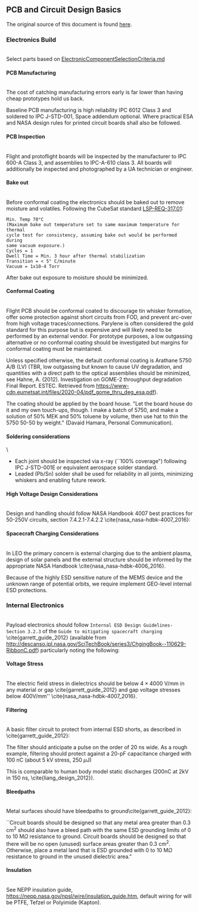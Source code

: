 ## PCB and Circuit Design Basics
The original source of this document is found [here](standards/PCBandCircuitDesignBasics.md).

### Electronics Build
\
Select parts based on [ElectronicComponentSelectionCriteria.md](ElectronicComponentSelectionCriteria.md)

#### PCB Manufacturing 
\
The cost of catching manufacturing errors early is far lower than having cheap prototypes hold us back.

Baseline PCB manufacturing is high reliability IPC 6012 Class 3 and soldered to IPC J-STD-001, Space addendum optional. 
Where practical ESA and NASA design rules for printed circuit boards shall also be followed. 

#### PCB Inspection
\
Flight and protoflight boards will be inspected by the manufacturer to IPC 600-A Class 3,  and assemblies to IPC-A-610 class 3.
All boards will additionally be inspected and photographed by a UA technician or engineer.

#### Bake out
\
Before conformal coating the electronics should be baked out to remove moisture and volatiles. 
Following the CubeSat standard [LSP-REQ-317.01](https://www.nasa.gov/pdf/627972main_LSP-REQ-317_01A.pdf):

    Min. Temp 70°C 
    (Maximum bake out temperature set to same maximum temperature for thermal
    cycle test for consistency, assuming bake out would be performed during
    same vacuum exposure.)
    Cycles = 1
    Dwell Time = Min. 3 hour after thermal stabilization
    Transition = < 5° C/minute
    Vacuum = 1x10-4 Torr

After bake out exposure to moisture should be minimized.

#### Conformal Coating
\
Flight PCB should be conformal coated to discourage tin whisker formation, offer some protection against short circuits from FOD, and prevent arc-over from high voltage traces/connections. Parylene is often considered the gold standard for this purpose but is expensive and will likely need to be performed by an external vendor. For prototype purposes, a low outgassing alternative or no conformal coating should be investigated but margins for conformal coating must be maintained.

Unless specified otherwise, the default conformal coating is Arathane 5750 A/B (LV) (TBR, low outgassing but known to cause UV degradation, and quantities with a direct path to the optical assemblies should be minimized, see Hahne, A. (2012). Investigation on GOME-2 throughput degradation Final Report. ESTEC. Retrieved from https://www-cdn.eumetsat.int/files/2020-04/pdf_gome_thru_deg_esa.pdf). 

The coating should be applied by the board house.  "Let the board house do it and my own touch-ups, though. I make a batch of 5750, and make a solution of 50% MEK and 50% toluene by volume, then use hat to thin the 5750 50-50 by weight." (Davaid Hamara, Personal Communication).

#### Soldering considerations
\

- Each joint should be inspected via x-ray (``100\% coverage") following IPC J-STD-001E or equivalent aerospace solder standard.  
- Leaded (Pb/Sn) solder shall be used for reliability in all joints, minimizing whiskers and enabling future rework. 

#### High Voltage Design Considerations
\
Design and handling should follow NASA Handbook 4007 best practices for 50-250V circuits, section 7.4.2.1-7.4.2.2 \cite{nasa_nasa-hdbk-4007_2016}:



#### Spacecraft Charging Considerations
\
In LEO the primary concern is external charging due to the ambient plasma, design of solar panels and the external structure should be informed by the appropriate NASA Handbook \cite{nasa_nasa-hdbk-4006_2016}.

Because of the highly ESD sensitive nature of the MEMS device and the unknown range of potential orbits, we require implement GEO-level internal ESD protections.

### Internal Electronics
\
Payload electronics should follow `Internal ESD Design Guidelines- Section 3.2.3` of the `Guide to mitigating spacecraft charging` \cite{garrett_guide_2012} (available from http://descanso.jpl.nasa.gov/SciTechBook/series3/ChgingBook--110629-RibbonC.pdf) particularly noting the following:

#### Voltage Stress
\
The electric field stress in dielectrics should be below 
$4 \times 4000$ V/mm in any material or gap  \cite{garrett_guide_2012} and gap voltage stresses below 400V/mm'' \cite{nasa_nasa-hdbk-4007_2016}.

#### Filtering
\
A basic filter circuit to protect from internal ESD shorts, as described in \cite{garrett_guide_2012}:

  The filter should anticipate a pulse on the order of 20 ns wide. As a rough example, filtering should protect against a 20-pF capacitance charged with 100 nC (about 5 kV stress, 250 $\mu$J)

  This is comparable to human body model static discharges (200nC at 2kV in 150 ns, \cite{liang_design_2012}).

#### Bleedpaths
\
Metal surfaces should have bleedpaths to ground\cite{garrett_guide_2012}:

``Circuit boards should be designed so that any metal area greater than 0.3 cm$^2$ should also have a bleed path with the same ESD grounding limits of 0 to 10 M$\Omega$ resistance to ground. Circuit boards should be designed so that there will be no open (unused) surface areas greater than 0.3 cm$^2$. Otherwise, place a metal land that is ESD grounded with 0 to 10 M$\Omega$ resistance to ground in the unused dielectric area."

#### Insulation
\
See  NEPP insulation guide, https://nepp.nasa.gov/npsl/wire/insulation_guide.htm, default wiring for will be PTFE, Tefzel or Polyimide (Kapton). 
